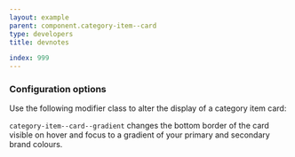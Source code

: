 ```yaml
---
layout: example
parent: component.category-item--card
type: developers
title: devnotes

index: 999
---
```


### Configuration options

Use the following modifier class to alter the display of a category item card:

`category-item--card--gradient` changes the bottom border of the card visible on hover and focus to a gradient of your primary and secondary brand colours.
